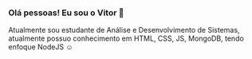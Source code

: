 ### Olá pessoas! Eu sou o Vitor 👋

<!--
**vitorvitor07/vitorvitor07** is a ✨ _special_ ✨ repository because its `README.md` (this file) appears on your GitHub profile.

Here are some ideas to get you started:

- 🔭 I’m currently working on ...
- 🌱 I’m currently learning ...
- 👯 I’m looking to collaborate on ...
- 🤔 I’m looking for help with ...
- 💬 Ask me about ...
- 📫 How to reach me: ...
- 😄 Pronouns: ...
- ⚡ Fun fact: ...
-->

<p>Atualmente sou estudante de Análise e Desenvolvimento de Sistemas, atualmente possuo conhecimento em HTML, CSS, JS, MongoDB, tendo enfoque NodeJS ☺️</p>
